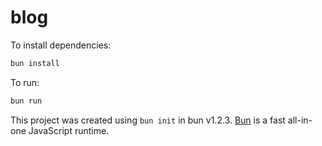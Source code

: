 # blog

To install dependencies:

```bash
bun install
```

To run:

```bash
bun run 
```

This project was created using `bun init` in bun v1.2.3. [Bun](https://bun.sh) is a fast all-in-one JavaScript runtime.
